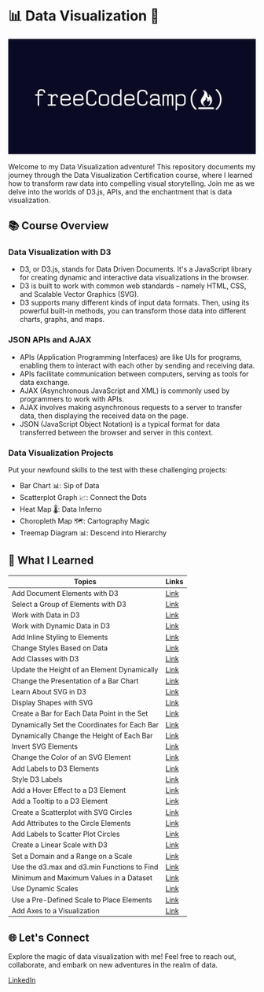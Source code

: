 # 📊 Data Visualization 🚀

<p align="center">
<img src = "fcc.jpg" width="600" >
</p>

Welcome to my Data Visualization adventure! This repository documents my journey through the Data Visualization Certification course, where I learned how to transform raw data into compelling visual storytelling. Join me as we delve into the worlds of D3.js, APIs, and the enchantment that is data visualization.






## 📚 Course Overview

### Data Visualization with D3
+ D3, or D3.js, stands for Data Driven Documents. It's a JavaScript library for creating dynamic and interactive data visualizations in the browser.
+ D3 is built to work with common web standards – namely HTML, CSS, and Scalable Vector Graphics (SVG).
+ D3 supports many different kinds of input data formats. Then, using its powerful built-in methods, you can transform those data into different charts, graphs, and maps.
### JSON APIs and AJAX
+ APIs (Application Programming Interfaces) are like UIs for programs, enabling them to interact with each other by sending and receiving data.
+ APIs facilitate communication between computers, serving as tools for data exchange.
+ AJAX (Asynchronous JavaScript and XML) is commonly used by programmers to work with APIs.
+ AJAX involves making asynchronous requests to a server to transfer data, then displaying the received data on the page.
+ JSON (JavaScript Object Notation) is a typical format for data transferred between the browser and server in this context.

### Data Visualization Projects

Put your newfound skills to the test with these challenging projects:

- Bar Chart 📊: Sip of Data
- Scatterplot Graph 📈: Connect the Dots
- Heat Map 🌡️: Data Inferno
- Choropleth Map 🗺️: Cartography Magic
- Treemap Diagram 📊: Descend into Hierarchy
  
## 🌟 What I Learned
| Topics | Links |
|--|------|
| Add Document Elements with D3 |[Link](https://github.com/ozaharsh95/Freecodecamp_Data_Visualization/blob/main/Data%20Visualization%20with%20D3/script1_and_2.js)|
| Select a Group of Elements with D3 |[Link](https://github.com/ozaharsh95/Freecodecamp_Data_Visualization/blob/main/Data%20Visualization%20with%20D3/script1_and_2.js)|
| Work with Data in D3 |[Link](https://github.com/ozaharsh95/Freecodecamp_Data_Visualization/blob/main/Data%20Visualization%20with%20D3/script3.js)|
| Work with Dynamic Data in D3 |[Link]()|
| Add Inline Styling to Elements|[Link]()|
| Change Styles Based on Data|[Link]()|
| Add Classes with D3|[Link]()|
| Update the Height of an Element Dynamically |[Link]()|
| Change the Presentation of a Bar Chart|[Link]()|
| Learn About SVG in D3|[Link]()|
| Display Shapes with SVG |[Link]()|
| Create a Bar for Each Data Point in the Set |[Link]()|
| Dynamically Set the Coordinates for Each Bar |[Link]()|
| Dynamically Change the Height of Each Bar |[Link]()|
| Invert SVG Elements |[Link]()|
| Change the Color of an SVG Element |[Link]()|
| Add Labels to D3 Elements |[Link]()|
| Style D3 Labels |[Link]()|
| Add a Hover Effect to a D3 Element |[Link]()|
| Add a Tooltip to a D3 Element |[Link]()|
| Create a Scatterplot with SVG Circles |[Link]()|
| Add Attributes to the Circle Elements |[Link]()|
| Add Labels to Scatter Plot Circles |[Link]()|
| Create a Linear Scale with D3 |[Link]()|
| Set a Domain and a Range on a Scale |[Link]()|
| Use the d3.max and d3.min Functions to Find |[Link]()|
| Minimum and Maximum Values in a Dataset |[Link]()|
| Use Dynamic Scales |[Link]()|
| Use a Pre-Defined Scale to Place Elements |[Link]()|
| Add Axes to a Visualization |[Link]()|
## 🌐 Let's Connect

Explore the magic of data visualization with me! Feel free to reach out, collaborate, and embark on new adventures in the realm of data.

[LinkedIn](https://www.linkedin.com/in/ozaharsh955/)

